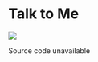 # Talk to Me

![](https://github.com/mathieu-godin/talk_to_me/talk_to_me.gif)

Source code unavailable
